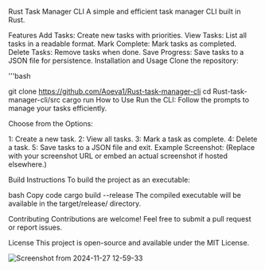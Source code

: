 Rust Task Manager CLI
A simple and efficient task manager CLI built in Rust.



Features
Add Tasks: Create new tasks with priorities.
View Tasks: List all tasks in a readable format.
Mark Complete: Mark tasks as completed.
Delete Tasks: Remove tasks when done.
Save Progress: Save tasks to a JSON file for persistence.
Installation and Usage
Clone the repository:

'''bash

git clone https://github.com/Aoeva1/Rust-task-manager-cli
cd Rust-task-manager-cli/src
cargo run
How to Use
Run the CLI: Follow the prompts to manage your tasks efficiently.

Choose from the Options:

1: Create a new task.
2: View all tasks.
3: Mark a task as complete.
4: Delete a task.
5: Save tasks to a JSON file and exit.
Example Screenshot:
(Replace with your screenshot URL or embed an actual screenshot if hosted elsewhere.)


Build Instructions
To build the project as an executable:

bash
Copy code
cargo build --release
The compiled executable will be available in the target/release/ directory.

Contributing
Contributions are welcome! Feel free to submit a pull request or report issues.

License
This project is open-source and available under the MIT License.

![Screenshot from 2024-11-27 12-59-33](https://github.com/user-attachments/assets/fabcbb37-e73b-41db-8ab1-2a63f0a8170c)